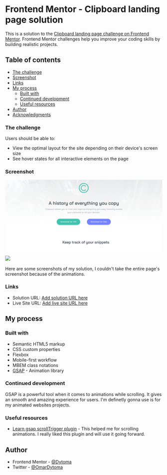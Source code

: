 # Frontend Mentor - Clipboard landing page solution

This is a solution to the [Clipboard landing page challenge on Frontend Mentor](https://www.frontendmentor.io/challenges/clipboard-landing-page-5cc9bccd6c4c91111378ecb9). Frontend Mentor challenges help you improve your coding skills by building realistic projects. 

## Table of contents

  - [The challenge](#the-challenge)
  - [Screenshot](#screenshot)
  - [Links](#links)
- [My process](#my-process)
  - [Built with](#built-with)
  - [Continued development](#continued-development)
  - [Useful resources](#useful-resources)
- [Author](#author)
- [Acknowledgments](#acknowledgments)



### The challenge

Users should be able to:

- View the optimal layout for the site depending on their device's screen size
- See hover states for all interactive elements on the page

### Screenshot

![](./images/landing-page1.png)
![](./images/landing-page2.png)

Here are some screenshots of my solution, I couldn't take the entire page's screenshot because of the animations.

### Links

- Solution URL: [Add solution URL here](https://your-solution-url.com)
- Live Site URL: [Add live site URL here](https://your-live-site-url.com)

## My process

### Built with

- Semantic HTML5 markup
- CSS custom properties
- Flexbox
- Mobile-first workflow
- MBEM class notations
- [GSAP](https://greensock.com/get-started/) - Animation library



### Continued development

GSAP is a powerful tool when it comes to animations while scrolling. It gives an smooth and amazing experience for users. I'm definetly gonna use is for my animated websites projects.

### Useful resources

- [Learn gsap scrollTrigger plugin](https://greensock.com/docs/v3/Plugins/ScrollTrigger) - This helped me for scrolling animations. I really liked this plugin and will use it going forward.


## Author

- Frontend Mentor - [@Dytoma](https://www.frontendmentor.io/profile/Dytoma)
- Twitter - [@OmarDytoma](https://www.twitter.com/OmarDytoma)

